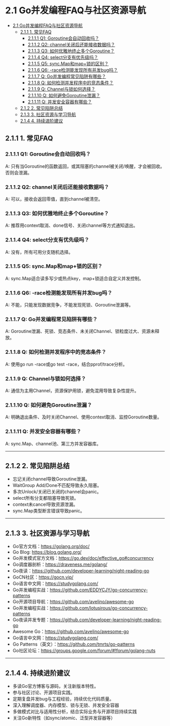 # 2.1 Go并发编程FAQ与社区资源导航

<!-- TOC START -->
- [2.1 Go并发编程FAQ与社区资源导航](#21-go并发编程faq与社区资源导航)
  - [2.1.1 1. 常见FAQ](#211-1-常见faq)
    - [2.1.1.1 Q1: Goroutine会自动回收吗？](#2111-q1-goroutine会自动回收吗)
    - [2.1.1.2 Q2: channel关闭后还能接收数据吗？](#2112-q2-channel关闭后还能接收数据吗)
    - [2.1.1.3 Q3: 如何优雅地终止多个Goroutine？](#2113-q3-如何优雅地终止多个goroutine)
    - [2.1.1.4 Q4: select分支有优先级吗？](#2114-q4-select分支有优先级吗)
    - [2.1.1.5 Q5: sync.Map和map+锁的区别？](#2115-q5-syncmap和map锁的区别)
    - [2.1.1.6 Q6: -race检测能发现所有并发bug吗？](#2116-q6--race检测能发现所有并发bug吗)
    - [2.1.1.7 Q: Go并发编程常见陷阱有哪些？](#2117-q-go并发编程常见陷阱有哪些)
    - [2.1.1.8 Q: 如何检测并发程序中的竞态条件？](#2118-q-如何检测并发程序中的竞态条件)
    - [2.1.1.9 Q: Channel与锁如何选择？](#2119-q-channel与锁如何选择)
    - [2.1.1.10 Q: 如何避免Goroutine泄漏？](#21110-q-如何避免goroutine泄漏)
    - [2.1.1.11 Q: 并发安全容器有哪些？](#21111-q-并发安全容器有哪些)
  - [2.1.2 2. 常见陷阱总结](#212-2-常见陷阱总结)
  - [2.1.3 3. 社区资源与学习导航](#213-3-社区资源与学习导航)
  - [2.1.4 4. 持续进阶建议](#214-4-持续进阶建议)
<!-- TOC END -->

## 2.1.1 1. 常见FAQ

### 2.1.1.1 Q1: Goroutine会自动回收吗？

A: 只有当Goroutine的函数返回，或其阻塞的channel被关闭/唤醒，才会被回收。否则会泄漏。

### 2.1.1.2 Q2: channel关闭后还能接收数据吗？

A: 可以，接收会返回零值，直到channel被清空。

### 2.1.1.3 Q3: 如何优雅地终止多个Goroutine？

A: 推荐用context取消、done信号、关闭channel等方式通知退出。

### 2.1.1.4 Q4: select分支有优先级吗？

A: 没有，所有可用分支随机选择。

### 2.1.1.5 Q5: sync.Map和map+锁的区别？

A: sync.Map适合读多写少或热点key，map+锁适合自定义并发控制。

### 2.1.1.6 Q6: -race检测能发现所有并发bug吗？

A: 不能，只能发现数据竞争，不能发现死锁、Goroutine泄漏等。

### 2.1.1.7 Q: Go并发编程常见陷阱有哪些？

A: Goroutine泄漏、死锁、竞态条件、未关闭Channel、锁粒度过大、资源未释放。

### 2.1.1.8 Q: 如何检测并发程序中的竞态条件？

A: 使用go run -race或go test -race，结合pprof/trace分析。

### 2.1.1.9 Q: Channel与锁如何选择？

A: 通信为主用Channel，资源保护用锁，避免混用导致复杂性提升。

### 2.1.1.10 Q: 如何避免Goroutine泄漏？

A: 明确退出条件、及时关闭Channel、使用context取消、监控Goroutine数量。

### 2.1.1.11 Q: 并发安全容器有哪些？

A: sync.Map、channel池、第三方并发容器库。

---

## 2.1.2 2. 常见陷阱总结

- 忘记关闭channel导致Goroutine泄漏。
- WaitGroup Add/Done不匹配导致永久阻塞。
- 多次Unlock/关闭已关闭的channel会panic。
- select所有分支都阻塞导致死锁。
- context未cancel导致资源泄漏。
- sync.Map类型断言错误导致panic。

---

## 2.1.3 3. 社区资源与学习导航

- Go官方文档：<https://golang.org/doc/>
- Go Blog: <https://blog.golang.org/>
- Go并发模式官方文档：<https://go.dev/doc/effective_go#concurrency>
- Go调度器剖析：<https://draveness.me/golang/>
- Go夜读：<https://github.com/developer-learning/night-reading-go>
- GoCN社区：<https://gocn.vip/>
- Go语言中文网：<https://studygolang.com/>
- Go并发编程实战：<https://github.com/EDDYCJY/go-concurrency-patterns>
- Go开源项目导航：<https://github.com/avelino/awesome-go>
- Go并发编程实战：<https://github.com/lotusirous/go-concurrency-patterns>
- Go夜读并发专题：<https://github.com/developer-learning/night-reading-go>
- Awesome Go：<https://github.com/avelino/awesome-go>
- Go语言中文网：<https://studygolang.com/>
- Go Patterns（英文）：<https://github.com/tmrts/go-patterns>
- Go社区论坛：<https://groups.google.com/forum/#!forum/golang-nuts>

---

## 2.1.4 4. 持续进阶建议

- 多读Go官方博客与源码，关注新版本特性。
- 参与社区讨论、开源项目实践。
- 定期复盘并发bug与工程经验，持续优化代码质量。
- 深入理解调度器、内存模型、锁与无锁、并发安全容器
- 多做模式对比与适用性分析，结合实际业务与开源项目持续实践
- 关注Go新特性（如sync/atomic、泛型并发容器等）
